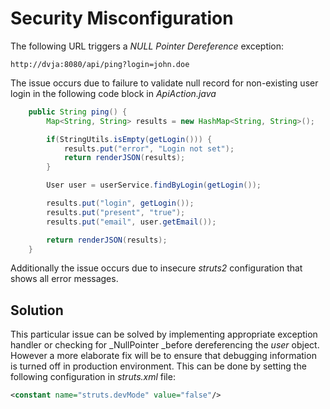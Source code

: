 # Security Misconfiguration

The following URL triggers a _NULL Pointer Dereference_ exception:

```
http://dvja:8080/api/ping?login=john.doe
```

The issue occurs due to failure to validate null record for non-existing user login in the following code block in
_ApiAction.java_

```java
    public String ping() {
        Map<String, String> results = new HashMap<String, String>();

        if(StringUtils.isEmpty(getLogin())) {
            results.put("error", "Login not set");
            return renderJSON(results);
        }

        User user = userService.findByLogin(getLogin());

        results.put("login", getLogin());
        results.put("present", "true");
        results.put("email", user.getEmail());

        return renderJSON(results);
    }
```

Additionally the issue occurs due to insecure _struts2_ configuration that shows all error messages.

## Solution

This particular issue can be solved by implementing appropriate exception handler or checking for _NullPointer _before
dereferencing the _user_ object. However a more elaborate fix will be to ensure that debugging information is turned off
in production environment. This can be done by setting the following configuration in _struts.xml_ file:

```xml
<constant name="struts.devMode" value="false"/>
```



